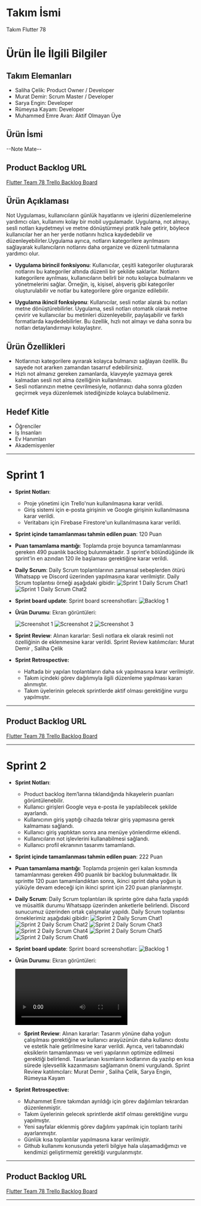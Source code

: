 # **Takım İsmi**

Takım Flutter 78

# Ürün İle İlgili Bilgiler

## Takım Elemanları
- Saliha Çelik: Product Owner / Developer
- Murat Demir: Scrum Master / Developer
- Sarya Engin: Developer
- Rümeysa Kayam: Developer
- Muhammed Emre Avan: Aktif Olmayan Üye


## Ürün İsmi

--Note Mate--

## Product Backlog URL

[Flutter Team 78 Trello Backlog Board](https://trello.com/b/dmVRpaMQ/oua)

## Ürün Açıklaması

Not Uygulaması, kullanıcıların günlük hayatlarını ve işlerini düzenlemelerine yardımcı olan, kullanımı kolay bir mobil uygulamadır. Uygulama, not almayı, sesli notları kaydetmeyi ve metne dönüştürmeyi pratik hale getirir, böylece kullanıcılar her an her yerde notlarını hızlıca kaydedebilir ve düzenleyebilirler.Uygulama ayrıca, notların kategorilere ayrılmasını sağlayarak kullanıcıların notlarını daha organize ve düzenli tutmalarına yardımcı olur.

- **Uygulama birincil fonksiyonu**: Kullanıcılar, çeşitli kategoriler oluşturarak notlarını bu kategoriler altında düzenli bir şekilde saklarlar. Notların kategorilere ayrılması, kullanıcıların belirli bir notu kolayca bulmalarını ve yönetmelerini sağlar. Örneğin, iş, kişisel, alışveriş gibi kategoriler oluşturulabilir ve notlar bu kategorilere göre organize edilebilir.

- **Uygulama ikincil fonksiyonu**: Kullanıcılar, sesli notlar alarak bu notları metne dönüştürebilirler. Uygulama, sesli notları otomatik olarak metne çevirir ve kullanıcılar bu metinleri düzenleyebilir, paylaşabilir ve farklı formatlarda kaydedebilirler. Bu özellik, hızlı not almayı ve daha sonra bu notları detaylandırmayı kolaylaştırır.
## Ürün Özellikleri

- Notlarınızı kategorilere ayırarak kolayca bulmanızı sağlayan özellik. Bu sayede not ararken zamandan tasarruf edebilirsiniz.
- Hızlı not almanız gereken zamanlarda, klavyeyle yazmaya gerek kalmadan sesli not alma özelliğinin kullanılması.
- Sesli notlarınızın metne çevrilmesiyle, notlarınızı daha sonra gözden geçirmek veya düzenlemek istediğinizde kolayca bulabilmeniz.

## Hedef Kitle

- Öğrenciler
- İş İnsanları
- Ev Hanımları
- Akademisyenler

---

# Sprint 1

- **Sprint Notları**:
  - Proje yönetimi için Trello'nun kullanılmasına karar verildi.
  - Giriş sistemi için e-posta girişinin ve Google girişinin kullanılmasına karar verildi.
  - Veritabanı için Firebase Firestore'un kullanılmasına karar verildi.
    
- **Sprint içinde tamamlanması tahmin edilen puan**: 120 Puan


- **Puan tamamlama mantığı**: Toplamda proje boyunca tamamlanması gereken 490 puanlık backlog bulunmaktadır. 3 sprint'e bölündüğünde ilk sprint'in en azından 120 ile başlaması gerektiğine karar verildi.


- **Daily Scrum**: Daily Scrum toplantılarının zamansal sebeplerden ötürü Whatsapp ve Discord üzerinden yapılmasına karar verilmiştir. Daily Scrum toplantısı örneği aşağıdaki gibidir:
  ![Sprint 1 Daily Scrum Chat1](https://github.com/salihacelik/OUABootcamp/blob/main/ProjectManagement/Sprint1Documents/daily1.jpg)
  ![Sprint 1 Daily Scrum Chat2](https://github.com/salihacelik/OUABootcamp/blob/main/ProjectManagement/Sprint1Documents/daily2.jpg)

- **Sprint board update**: Sprint board screenshotları:
  ![Backlog 1](https://github.com/salihacelik/OUABootcamp/blob/main/ProjectManagement/Sprint1Documents/sprintboard1.png)


- **Ürün Durumu**: Ekran görüntüleri:

  ![Screenshot 1](https://github.com/salihacelik/OUABootcamp/blob/main/ProjectManagement/Sprint1Documents/screenshot1.png)
  ![Screenshot 2](https://github.com/salihacelik/OUABootcamp/blob/main/ProjectManagement/Sprint1Documents/screenshot2.png)
  ![Screenshot 3](https://github.com/salihacelik/OUABootcamp/blob/main/ProjectManagement/Sprint1Documents/screenshot3.png)

- **Sprint Review**:
  Alınan kararlar: Sesli notlara ek olarak resimli not özelliğinin de eklenmesine karar verildi. Sprint Review katılımcıları: Murat Demir , Saliha Çelik

- **Sprint Retrospective:**
    - Haftada bir yapılan toplantıların daha sık yapılmasına karar verilmiştir.
    - Takım içindeki görev dağılımıyla ilgili düzenleme yapılması kararı alınmıştır.
    - Takım üyelerinin gelecek sprintlerde aktif olması gerektiğine vurgu yapılmıştır.


---

## Product Backlog URL

[Flutter Team 78 Trello Backlog Board](https://trello.com/b/dmVRpaMQ/oua)

---

# Sprint 2

- **Sprint Notları**:
  - Product backlog item’larına tıklandığında hikayelerin puanları görüntülenebilir.
  - Kullanıcı girişleri Google veya e-posta ile yapılabilecek şekilde ayarlandı.
  - Kullanıcının giriş yaptığı cihazda tekrar giriş yapmasına gerek kalmaması sağlandı.
  - Kullanıcı giriş yaptıktan sonra ana menüye yönlendirme eklendi. 
  - Kullanıcıların not işlevlerini kullanabilmesi sağlandı. 
  - Kullanıcı profil ekranının tasarımı tamamlandı.
  
- **Sprint içinde tamamlanması tahmin edilen puan**: 222 Puan


- **Puan tamamlama mantığı**: Toplamda projenin geri kalan kısmında tamamlanması gereken 490 puanlık bir backlog bulunmaktadır. İlk sprintte 120 puan tamamlandıktan sonra, ikinci sprint daha yoğun iş yüküyle devam edeceği için ikinci sprint için 220 puan planlanmıştır.


- **Daily Scrum**: Daily Scrum toplantıları ilk sprinte göre daha fazla yapıldı ve müsaitlik durumu Whatsapp üzerinden anketlerle belirlendi. Discord sunucumuz üzerinden ortak çalışmalar yapıldı. Daily Scrum toplantısı örneklerimiz aşağıdaki gibidir:
  ![Sprint 2 Daily Scrum Chat1](https://github.com/salihacelik/OUABootcamp/blob/main/ProjectManagement/Sprint2Documents/daily1.jpg)
  ![Sprint 2 Daily Scrum Chat2](https://github.com/salihacelik/OUABootcamp/blob/main/ProjectManagement/Sprint2Documents/daily2.jpg)
  ![Sprint 2 Daily Scrum Chat3](https://github.com/salihacelik/OUABootcamp/blob/main/ProjectManagement/Sprint2Documents/daily3.jpg)
  ![Sprint 2 Daily Scrum Chat4](https://github.com/salihacelik/OUABootcamp/blob/main/ProjectManagement/Sprint2Documents/daily4.jpg)
  ![Sprint 2 Daily Scrum Chat5](https://github.com/salihacelik/OUABootcamp/blob/main/ProjectManagement/Sprint2Documents/daily5.jpg)
  ![Sprint 2 Daily Scrum Chat6](https://github.com/salihacelik/OUABootcamp/blob/main/ProjectManagement/Sprint2Documents/daily6.jpg)


- **Sprint board update**: Sprint board screenshotları:
  ![Backlog 1](https://github.com/salihacelik/OUABootcamp/blob/main/ProjectManagement/Sprint2Documents/sprintboard1.png)


- **Ürün Durumu**: Ekran görüntüleri:

  ![Video 1](https://github.com/salihacelik/OUABootcamp/blob/main/ProjectManagement/Sprint2Documents/video.mp4)
  
  - **Sprint Review**:
    Alınan kararlar: Tasarım yönüne daha yoğun çalışılması gerektiğine ve kullanıcı arayüzünün daha kullanıcı dostu ve estetik hale getirilmesine karar verildi. Ayrıca, veri tabanındaki eksiklerin tamamlanması ve veri yapılarının optimize edilmesi gerektiği belirlendi. Tasarlanan kısımların kodlarının da yazılıp en kısa sürede işlevsellik kazanmasını sağlamanın önemi vurgulandı. Sprint Review katılımcıları: Murat Demir , Saliha Çelik, Sarya Engin, Rümeysa Kayam

- **Sprint Retrospective:**
  - Muhammet Emre takımdan ayrıldığı için görev dağılımları tekrardan düzenlenmiştir.
  - Takım üyelerinin gelecek sprintlerde aktif olması gerektiğine vurgu yapılmıştır.
  - Yeni sayfalar eklenmiş görev dağılımı yapılmak için toplantı tarihi ayarlanmıştır.
  - Günlük kısa toplantılar yapılmasına karar verilmiştir.
  - Github kullanımı konusunda yeterli bilgiye hala ulaşamadığımızı ve kendimizi geliştirmemiz gerektiği vurgulanmıştır.


---

## Product Backlog URL

[Flutter Team 78 Trello Backlog Board](https://trello.com/b/dmVRpaMQ/oua)

---